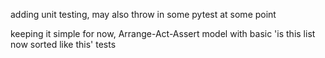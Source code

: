 adding unit testing, may also throw in some pytest at some point

keeping it simple for now, Arrange-Act-Assert model with basic 'is this list now sorted like this' tests 